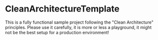 # CleanArchitectureTemplate

This is a fully functional sample project following the "Clean Architecture" principles. Please use it carefully, it is more or less a playground, it might not be the best setup for a production environment!


